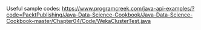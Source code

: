 Useful sample codes:
https://www.programcreek.com/java-api-examples/?code=PacktPublishing/Java-Data-Science-Cookbook/Java-Data-Science-Cookbook-master/Chapter04/Code/WekaClusterTest.java

